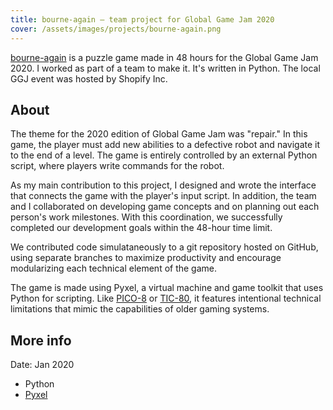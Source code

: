 ```yaml
---
title: bourne-again — team project for Global Game Jam 2020
cover: /assets/images/projects/bourne-again.png
---
```


[bourne-again](https://github.com/JonLiuFYI/bourne-again) is a puzzle game made in 48 hours for the Global Game Jam 2020. I worked as part of a team to make it. It's written in Python. The local GGJ event was hosted by Shopify Inc.
<!--more-->

## About
The theme for the 2020 edition of Global Game Jam was "repair." In this game, the player must add new abilities to a defective robot and navigate it to the end of a level. The game is entirely controlled by an external Python script, where players write commands for the robot.

As my main contribution to this project, I designed and wrote the interface that connects the game with the player's input script. In addition, the team and I collaborated on developing game concepts and on planning out each person's work milestones. With this coordination, we successfully completed our development goals within the 48-hour time limit.

We contributed code simulataneously to a git repository hosted on GitHub, using separate branches to maximize productivity and encourage modularizing each technical element of the game.

The game is made using Pyxel, a virtual machine and game toolkit that uses Python for scripting. Like [PICO-8](https://www.lexaloffle.com/pico-8.php) or [TIC-80](https://tic.computer/), it features intentional technical limitations that mimic the capabilities of older gaming systems.

## More info
Date: Jan 2020

* Python
* [Pyxel](https://github.com/kitao/pyxel)
